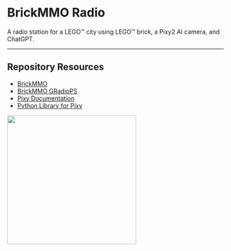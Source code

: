 # BrickMMO Radio

A radio station for a LEGO™ city using LEGO™ brick, a Pixy2 AI camera, and ChatGPT.

***

## Repository Resources

* [BrickMMO](https://www.brickmmo.com/)
* [BrickMMO GRadioPS](https://radio.brickmmo.com/)
* [Pixy Documentation](https://docs.pixycam.com/wiki/doku.php)
* [Python Library for Pixy](https://github.com/KWSmit/Pixy_ev3dev)

<a href="https://brickmmo.com">
<img src="https://brickmmo.com/images/brickmmo-logo-horizontal.jpg" width="300">
</a>

